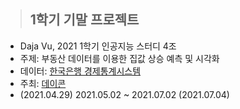 > ## 1학기 기말 프로젝트

- Daja Vu, 2021 1학기 인공지능 스터디 4조
- 주제: 부동산 데이터를 이용한 집값 상승 예측 및 시각화
- 데이터: [한국은행 경제통계시스템](https://ecos.bok.or.kr/jsp/openapi/OpenApiController.jsp?t=main)
- 주최: [데이콘](https://dacon.io/competitions/official/235724/overview/description)
- (2021.04.29) 2021.05.02 ~ 2021.07.02 (2021.07.04)
